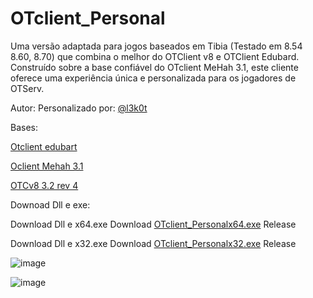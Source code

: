 # OTclient_Personal
Uma versão adaptada para jogos baseados em Tibia (Testado em 8.54 8.60, 8.70) que combina o melhor do OTClient v8 e OTClient Edubard. Construído sobre a base confiável do OTclient MeHah 3.1, este cliente oferece uma experiência única e personalizada para os jogadores de OTServ.

Autor:
Personalizado por: [@l3k0t](https://tibiaking.com/profile/76262-l3k0t/)



Bases:

[Otclient edubart](https://github.com/edubart/otclient)

[Oclient Mehah 3.1](https://github.com/mehah/otclient)

[OTCv8 3.2 rev 4](https://github.com/OTCv8/otclientv8)



Downoad Dll e exe:

Download Dll e x64.exe Download [OTclient_Personalx64.exe](https://www.mediafire.com/file/154y5qh0lfmuyz3/OTclient_Personalx64.zip/file) Release

Download Dll e x32.exe Download [OTclient_Personalx32.exe](https://www.mediafire.com/file/0f98636mt7a8wcg/OTclient_Personalx32.zip/file) Release

![image](https://github.com/l3k0t/OTcliente_Personal_5.0/assets/93864048/196f149e-c555-414b-a2e0-7697f49238ab)

![image](https://github.com/l3k0t/OTcliente_Personal_5.0/assets/93864048/115fc1ab-6c9c-4eef-bbea-6b51668d7836)


